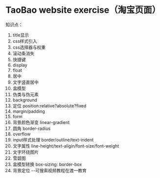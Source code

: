 # TaoBao website exercise（淘宝页面）
知识点：
1. title显示
2. css样式引入
3. css选择器与权重
4. 滚动条消失
5. 快捷键
6. display
7. float
8. 居中
9. 文字竖直居中
10. 盒模型
11. 伪类与伪元素
12. background
13. 定位 position:relative?absolute?fixed
14. margin/padding
15. form
16. 背景颜色渐变 linear-gradient
17. 圆角 border-radius
18. overflow
19. input样式处理 border/outline/text-indent
20. 文字属性 line-height/text-aligin/font-size/font-weight
21. 文字环绕图片
22. 雪碧图
23. 盒模型转换 box-sizing: border-box
24. 背景定位
--可搜索视频教程在渡一教育
